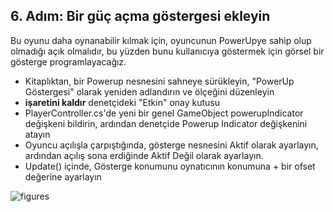 ## 6. Adım: Bir güç açma göstergesi ekleyin
Bu oyunu daha oynanabilir kılmak için, oyuncunun PowerUpye sahip olup olmadığı açık olmalıdır, bu yüzden bunu kullanıcıya göstermek için görsel bir gösterge programlayacağız.
 
- Kitaplıktan, bir Powerup nesnesini sahneye sürükleyin, "PowerUp Göstergesi" olarak yeniden adlandırın ve ölçeğini düzenleyin
- **işaretini kaldır** denetçideki "Etkin" onay kutusu
- PlayerController.cs'de yeni bir genel GameObject powerupIndicator değişkeni bildirin, ardından denetçide Powerup Indicator değişkenini atayın
- Oyuncu açılışla çarpıştığında, gösterge nesnesini Aktif olarak ayarlayın, ardından açılış sona erdiğinde Aktif Değil olarak ayarlayın.
- Update() içinde, Gösterge konumunu oynatıcının konumuna + bir ofset değerine ayarlayın

![figures]()
